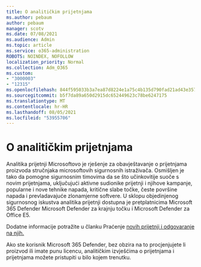 ```yaml
---
title: O analitičkim prijetnjama
ms.author: pebaum
author: pebaum
manager: scotv
ms.date: 07/08/2021
ms.audience: Admin
ms.topic: article
ms.service: o365-administration
ROBOTS: NOINDEX, NOFOLLOW
localization_priority: Normal
ms.collection: Adm_O365
ms.custom:
- "3000003"
- "12315"
ms.openlocfilehash: 844f595033b3a7ea87d8224e1a75c4b135d790fad21ad43e35784b951f312cc5
ms.sourcegitcommit: b5f7da89a650d2915dc652449623c78be6247175
ms.translationtype: MT
ms.contentlocale: hr-HR
ms.lasthandoff: 08/05/2021
ms.locfileid: "53955706"
---
```

# <a name="about-threat-analytics"></a>O analitičkim prijetnjama

Analitika prijetnji Microsoftovo je rješenje za obavještavanje o prijetnjama proizvoda stručnjaka microsoftovih sigurnosnih istraživača. Osmišljen je tako da pomogne sigurnosnim timovima da se što učinkovitije suoče s novim prijetnjama, uključujući aktivne sudionike prijetnji i njihove kampanje, popularne i nove tehnike napada, kritične slabe točke, česte površine napada i prevladavajuće zlonamjerne softvere. U sklopu objedinjenog sigurnosnog iskustva analitika prijetnji dostupna je pretplatnicima Microsoft 365 Defender Microsoft Defender za krajnju točku i Microsoft Defender za Office E5. 

Dodatne informacije potražite u članku Praćenje [novih prijetnji i odgovaranje na njih.](/microsoft-365/security/defender/threat-analytics)

Ako ste korisnik Microsoft 365 Defender, bez obzira na to procjenjujete li proizvod ili imate punu licencu, analitičkim izvješćima o prijetnjama i prijetnjama možete pristupiti u bilo kojem trenutku. 